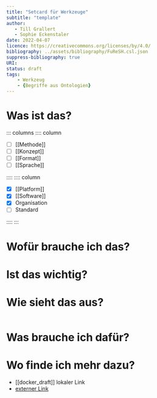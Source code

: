 ```yaml
---
title: "Setcard für Werkzeuge"
subtitle: "template"
author: 
   - Till Grallert
   - Sophie Eckenstaler
date: 2022-04-07 
licence: https://creativecommons.org/licenses/by/4.0/
bibliography: ../assets/bibliography/FuReSH.csl.json
suppress-bibliography: true
URI:
status: draft
tags:
    - Werkzeug
    - {Begriffe aus Ontologien}
---
```


# Was ist das?

::: columns
:::: column

- [ ] [[Methode]] 
- [ ] [[Konzept]]
- [ ] [[Format]] 
- [ ] [[Sprache]]

::::
:::: column

- [x] [[Platform]]
- [x] [[Software]]
- [x] Organisation
- [ ] Standard

::::
:::

<!-- kurze Beschreibung? --> 
   
# Wofür brauche ich das?
# Ist das wichtig?
 
# Wie sieht das aus?

<!-- code snippets oder icon -->

```xml

```
# Was brauche ich dafür?
# Wo finde ich mehr dazu?
   
   - [[docker_draft]] lokaler Link
   - [externer Link](docker_draft.md) 